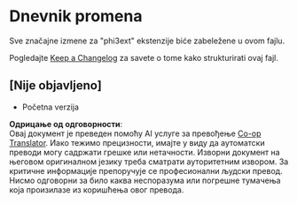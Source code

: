 <!--
CO_OP_TRANSLATOR_METADATA:
{
  "original_hash": "dbb0b6218ce5f9cf0ede8f4201f6ad58",
  "translation_date": "2025-05-09T04:49:51+00:00",
  "source_file": "code/07.Lab/01/AIPC/extensions/phi3ext/CHANGELOG.md",
  "language_code": "sr"
}
-->
# Dnevnik promena

Sve značajne izmene za "phi3ext" ekstenzije biće zabeležene u ovom fajlu.

Pogledajte [Keep a Changelog](http://keepachangelog.com/) za savete o tome kako strukturirati ovaj fajl.

## [Nije objavljeno]

- Početna verzija

**Одрицање од одговорности**:  
Овај документ је преведен помоћу AI услуге за превођење [Co-op Translator](https://github.com/Azure/co-op-translator). Иако тежимо прецизности, имајте у виду да аутоматски преводи могу садржати грешке или нетачности. Изворни документ на његовом оригиналном језику треба сматрати ауторитетним извором. За критичне информације препоручује се професионални људски превод. Нисмо одговорни за било каква неспоразума или погрешне тумачења која произилазе из коришћења овог превода.